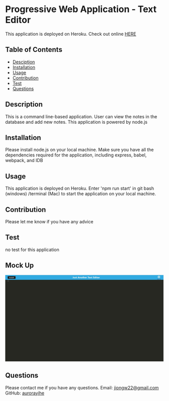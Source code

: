 
# Progressive Web Application - Text Editor
This application is deployed on Heroku. Check out online [HERE](https://safe-chamber-86791.herokuapp.com/)

## Table of Contents
* [Desciption](#description)
* [Installation](#installation)
* [Usage](#usage)
* [Contribution](#contribution)
* [Test](#test)
* [Questions](#questions)

## Description

This is a command line-based application. User can view the notes in the database and add new notes. This application is powered by node.js

## Installation

Please install node.js on your local machine. Make sure you have all the dependencies required for the application, including express, babel, webpack, and IDB

## Usage

This application is deployed on Heroku. Enter 'npm run start' in git bash (windows) /terminal (Mac) to start the application on your local machine. 

## Contribution

Please let me know if you have any advice

## Test

no test for this application

## Mock Up
![image](./client/src/images/screenshot.JPG)

## Questions

Please contact me if you have any questions.
Email: jiongw22@gmail.com
GitHub: [aurorayihe](http://github.com/aurorayihe)

